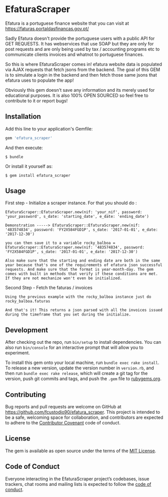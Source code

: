 # EfaturaScraper

Efatura is a portuguese finance website that you can visit at https://faturas.portaldasfinancas.gov.pt/

Sadly Efatura doesn't provide the portuguese users with a public API for GET REQUESTS. It has webservices that use SOAP but they are only for post requests and are only being used by tax / accounting programs etc to communicate clients invoices and whatnot to portuguese finances.

So this is where EfaturaScraper comes in! efatura website data is populated via AJAX requests that fetch jsons from the backend. The goal of this GEM is to simulate a login in the backend and then fetch those same jsons that efatura uses to populate the app!

Obviously this gem doesn't save any information and its merely used for educational purposes. It is also 100% OPEN SOURCED so feel free to contribute to it or report bugs! 

## Installation

Add this line to your application's Gemfile:

```ruby
gem 'efatura_scraper'
```

And then execute:

    $ bundle

Or install it yourself as:

    $ gem install efatura_scraper

## Usage

First step - Initialize a scraper instance. For that you should do :

    EfaturaScraper::EfaturaScraper.new(nif: 'your_nif', password: 'your_password', s_date: 'starting_date', e_date: 'ending_date')

    Demonstration -----> EfaturaScraper::EfaturaScraper.new(nif: '483574834', password: 'FY2X584FGD1P', s_date: '2017-01-01', e_date: '2017-12-30') 

    you can then save it to a variable rocky_balboa = EfaturaScraper::EfaturaScraper.new(nif: '483574834', password: 'FY2X584FGD1P', s_date: '2017-01-01', e_date: '2017-12-30')

    Also make sure that the starting and ending date are both in the same year because that's one of the requirements of efatura json successful requests. And make sure that the format is year-month-day. The gem comes with built in methods that verify if these conditions are met. If they are not mechanize won't even be initialized.

Second Step - Fetch the faturas / invoices
    
    Using the previous example with the rocky_balboa instance just do
    rocky_balboa.faturas

    And that's it! This returns a json parsed with all the invoices issued during the timeframe that you set during the initialize.


## Development

After checking out the repo, run `bin/setup` to install dependencies. You can also run `bin/console` for an interactive prompt that will allow you to experiment.

To install this gem onto your local machine, run `bundle exec rake install`. To release a new version, update the version number in `version.rb`, and then run `bundle exec rake release`, which will create a git tag for the version, push git commits and tags, and push the `.gem` file to [rubygems.org](https://rubygems.org).

## Contributing

Bug reports and pull requests are welcome on GitHub at https://github.com/fcustodio90/efatura_scraper. This project is intended to be a safe, welcoming space for collaboration, and contributors are expected to adhere to the [Contributor Covenant](http://contributor-covenant.org) code of conduct.

## License

The gem is available as open source under the terms of the [MIT License](https://opensource.org/licenses/MIT).

## Code of Conduct

Everyone interacting in the EfaturaScraper project’s codebases, issue trackers, chat rooms and mailing lists is expected to follow the [code of conduct](https://github.com/fcustodio90/efatura_scraper/blob/master/CODE_OF_CONDUCT.md).

